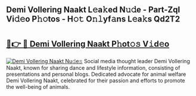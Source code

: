 ## Demi Vollering Naakt L𝚎a𝚔ed N𝚞𝚍e - Part-ZqI Vi𝚍𝚎o P𝚑𝚘tos - H𝚘𝚝 O𝚗𝚕yf𝚊ns L𝚎a𝚔s Qd2T2

# <h2><a href="http://kfe8h5n.oniu.top/?m=Demi+Vollering+Naakt">🔗👉 🔴 Demi Vollering Naakt P𝚑ot𝚘𝚜 V𝚒d𝚎o</a></h2>

[![Demi Vollering Naakt Nu𝚍e𝚜](https://i.imgur.com/0qMVB7G.gif)](http://kfe8h5n.oniu.top/?m=Demi+Vollering+Naakt)
Social media thought leader Demi Vollering Naakt, known for sharing dance and lifestyle information, consisting of presentations and personal blogs. Dedicated advocate for animal welfare Demi Vollering Naakt, celebrated for their passion and efforts to promote the well-being of animals.  
